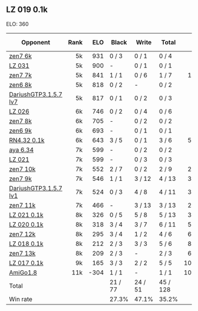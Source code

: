 ## LZ 019 0.1k ##

ELO: 360

Opponent | Rank | ELO | Black | Write | Total | Win rate
---------|-----:|----:|-------|-------|-------|-------:
[zen7 6k](zen7%206k.md) | 5k | 931 | 0 / 3 | 0 / 1 | 0 / 4 | 0.0%
[LZ 031](LZ%20031.md) | 5k | 900 | - | 0 / 1 | 0 / 1 | 0.0%
[zen7 7k](zen7%207k.md) | 5k | 841 | 1 / 1 | 0 / 6 | 1 / 7 | 14.3%
[zen6 8k](zen6%208k.md) | 5k | 818 | 0 / 2 | - | 0 / 2 | 0.0%
[DariushGTP3.1.5.7 lv7](DariushGTP3.1.5.7%20lv7.md) | 5k | 817 | 0 / 1 | 0 / 2 | 0 / 3 | 0.0%
[LZ 026](LZ%20026.md) | 6k | 746 | 0 / 2 | 0 / 4 | 0 / 6 | 0.0%
[zen7 8k](zen7%208k.md) | 6k | 705 | - | 0 / 2 | 0 / 2 | 0.0%
[zen6 9k](zen6%209k.md) | 6k | 693 | - | 0 / 1 | 0 / 1 | 0.0%
[RN4.32 0.1k](RN4.32%200.1k.md) | 6k | 643 | 3 / 5 | 0 / 1 | 3 / 6 | 50.0%
[aya 6.34](aya%206.34.md) | 7k | 599 | - | 0 / 2 | 0 / 2 | 0.0%
[LZ 021](LZ%20021.md) | 7k | 599 | - | 0 / 3 | 0 / 3 | 0.0%
[zen7 10k](zen7%2010k.md) | 7k | 552 | 2 / 7 | 0 / 2 | 2 / 9 | 22.2%
[zen7 9k](zen7%209k.md) | 7k | 546 | 1 / 1 | 3 / 12 | 4 / 13 | 30.8%
[DariushGTP3.1.5.7 lv1](DariushGTP3.1.5.7%20lv1.md) | 7k | 524 | 0 / 3 | 4 / 8 | 4 / 11 | 36.4%
[zen7 11k](zen7%2011k.md) | 7k | 466 | - | 3 / 13 | 3 / 13 | 23.1%
[LZ 021 0.1k](LZ%20021%200.1k.md) | 8k | 326 | 0 / 5 | 5 / 8 | 5 / 13 | 38.5%
[LZ 020 0.1k](LZ%20020%200.1k.md) | 8k | 318 | 3 / 4 | 3 / 7 | 6 / 11 | 54.5%
[zen7 12k](zen7%2012k.md) | 8k | 295 | 3 / 4 | 1 / 2 | 4 / 6 | 66.7%
[LZ 018 0.1k](LZ%20018%200.1k.md) | 8k | 212 | 2 / 3 | 3 / 3 | 5 / 6 | 83.3%
[zen7 13k](zen7%2013k.md) | 8k | 209 | 2 / 3 | - | 2 / 3 | 66.7%
[LZ 017 0.1k](LZ%20017%200.1k.md) | 9k | 165 | 3 / 3 | 2 / 2 | 5 / 5 | 100.0%
[AmiGo1.8](AmiGo1.8.md) | 11k | -304 | 1 / 1 | - | 1 / 1 | 100.0%
Total | | | 21 / 77 | 24 / 51 | 45 / 128 | 
Win rate| | | 27.3% | 47.1% | 35.2% | 
